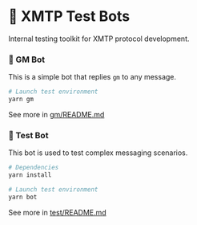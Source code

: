 # 🤖 XMTP Test Bots

Internal testing toolkit for XMTP protocol development.

### 👋 GM Bot

This is a simple bot that replies `gm` to any message.

```bash
# Launch test environment
yarn gm
```

See more in [gm/README.md](./gm/README.md)

### 🧪 Test Bot

This bot is used to test complex messaging scenarios.

```bash
# Dependencies
yarn install

# Launch test environment
yarn bot
```

See more in [test/README.md](./test/README.md)
